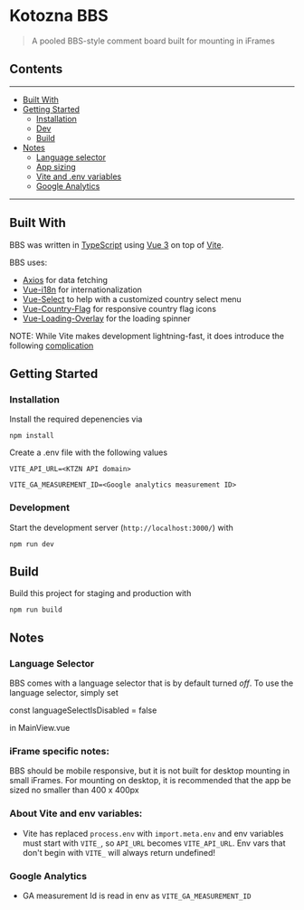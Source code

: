 # Kotozna BBS
> A pooled BBS-style comment board built for mounting in iFrames


## Contents

------
- [Built With](#Built-With)
- [Getting Started](#Getting-Started)
    - [Installation](#installation)
    - [Dev](#development)
    - [Build](#build)
- [Notes](#Notes)
	- [Language selector](#Language-Selector)
	- [App sizing](#App-Sizing)
	- [Vite and .env variables](#Vite)
	- [Google Analytics](#Google-Analytics)
------

## Built With

BBS was written in [TypeScript](https://www.typescriptlang.org/) using [Vue 3](https://v3.vuejs.org/) on top of [Vite](https://vitejs.dev/).

BBS uses: 
- [Axios](https://axios-http.com/) for data fetching
- [Vue-i18n](https://vue-i18n.intlify.dev/) for internationalization
- [Vue-Select](https://vue-select.org/) to help with a customized country select menu
- [Vue-Country-Flag](https://github.com/P3trur0/vue-country-flag/blob/master/packages/vue-country-flag-next/README.md) for responsive country flag icons
- [Vue-Loading-Overlay](https://github.com/ankurk91/vue-loading-overlay) for the loading spinner 

NOTE: While Vite makes development lightning-fast, it does introduce the following [complication](#Vite) 
  
## Getting Started

### Installation
Install the required depenencies via
```
npm install
```

Create a .env file with the following values
```
VITE_API_URL=<KTZN API domain>

VITE_GA_MEASUREMENT_ID=<Google analytics measurement ID>
```

### Development
Start the development server (`http://localhost:3000/`) with
```
npm run dev
```

## Build
Build this project for staging and production with
```
npm run build
```

## Notes

### Language Selector
BBS comes with a language selector that is by default turned *off*.
To use the language selector, simply set

const languageSelectIsDisabled = false

in MainView.vue
  

### iFrame specific notes:

BBS should be mobile responsive, but it is not built for desktop mounting in small iFrames. For mounting on desktop, it is recommended that the app be sized no smaller than 400 x 400px

### About Vite and env variables:

- Vite has replaced `process.env` with `import.meta.env` and env variables must start with `VITE_`, so `API_URL` becomes `VITE_API_URL`. Env vars that don't begin with `VITE_` will always return undefined!

### Google Analytics

- GA measurement Id is read in env as `VITE_GA_MEASUREMENT_ID`